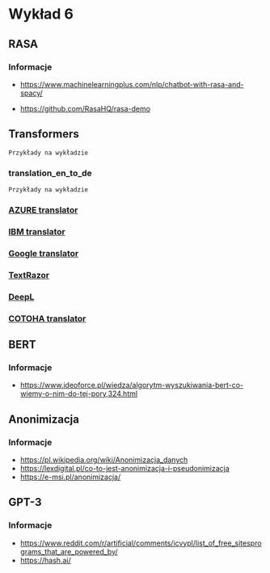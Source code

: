 # Wykład 6

## RASA

### Informacje

- https://www.machinelearningplus.com/nlp/chatbot-with-rasa-and-spacy/

- https://github.com/RasaHQ/rasa-demo

## Transformers

```
Przykłady na wykładzie 
```

### translation_en_to_de

```
Przykłady na wykładzie 
```

### [AZURE translator](https://azure.microsoft.com/pl-pl/services/cognitive-services/translator/#features)

### [IBM translator](https://www.ibm.com/watson/services/language-translator/)

### [Google translator](https://cloud.google.com/translate)

### [TextRazor](https://www.textrazor.com/)

### [DeepL](https://www.deepl.com/translator)

### [COTOHA translator](https://www.ntt.com/en/services/application/cotoha-translator.html)

## BERT

### Informacje

- https://www.ideoforce.pl/wiedza/algorytm-wyszukiwania-bert-co-wiemy-o-nim-do-tej-pory,324.html

## Anonimizacja

### Informacje

- https://pl.wikipedia.org/wiki/Anonimizacja_danych
- https://lexdigital.pl/co-to-jest-anonimizacja-i-pseudonimizacja
- https://e-msi.pl/anonimizacja/

## GPT-3

### Informacje

- https://www.reddit.com/r/artificial/comments/icvypl/list_of_free_sitesprograms_that_are_powered_by/
- https://hash.ai/







